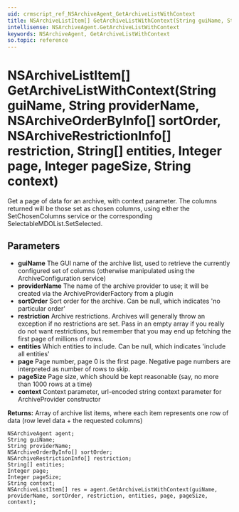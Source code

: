 ```yaml
---
uid: crmscript_ref_NSArchiveAgent_GetArchiveListWithContext
title: NSArchiveListItem[] GetArchiveListWithContext(String guiName, String providerName, NSArchiveOrderByInfo[] sortOrder, NSArchiveRestrictionInfo[] restriction, String[] entities, Integer page, Integer pageSize, String context)
intellisense: NSArchiveAgent.GetArchiveListWithContext
keywords: NSArchiveAgent, GetArchiveListWithContext
so.topic: reference
---
```


# NSArchiveListItem[] GetArchiveListWithContext(String guiName, String providerName, NSArchiveOrderByInfo[] sortOrder, NSArchiveRestrictionInfo[] restriction, String[] entities, Integer page, Integer pageSize, String context)

Get a page of data for an archive, with context parameter. The columns returned will be those set as chosen columns, using either the SetChosenColumns service or the corresponding SelectableMDOList.SetSelected.

## Parameters

* **guiName** The GUI name of the archive list, used to retrieve the currently configured set of columns (otherwise manipulated using the ArchiveConfiguration service)
* **providerName** The name of the archive provider to use; it will be created via the ArchiveProviderFactory from a plugin
* **sortOrder** Sort order for the archive. Can be null, which indicates 'no particular order'
* **restriction** Archive restrictions. Archives will generally throw an exception if no restrictions are set. Pass in an empty array if you really do not want restrictions, but remember that you may end up fetching the first page of millions of rows.
* **entities** Which entities to include. Can be null, which indicates 'include all entities'
* **page** Page number, page 0 is the first page. Negative page numbers are interpreted as number of rows to skip.
* **pageSize** Page size, which should be kept reasonable (say, no more than 1000 rows at a time)
* **context** Context parameter, url-encoded string context parameter for ArchiveProvider constructor

**Returns:** Array of archive list items, where each item represents one row of data (row level data + the requested columns)

```crmscript
NSArchiveAgent agent;
String guiName;
String providerName;
NSArchiveOrderByInfo[] sortOrder;
NSArchiveRestrictionInfo[] restriction;
String[] entities;
Integer page;
Integer pageSize;
String context;
NSArchiveListItem[] res = agent.GetArchiveListWithContext(guiName, providerName, sortOrder, restriction, entities, page, pageSize, context);
```

